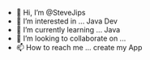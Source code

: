 - 👋 Hi, I’m @SteveJips
- 👀 I’m interested in ... Java Dev
- 🌱 I’m currently learning ... Java
- 💞️ I’m looking to collaborate on ...
- 📫 How to reach me ... create my App

<!---
SteveJips/SteveJips is a ✨ special ✨ repository because its `README.md` (this file) appears on your GitHub profile.
You can click the Preview link to take a look at your changes.
--->
